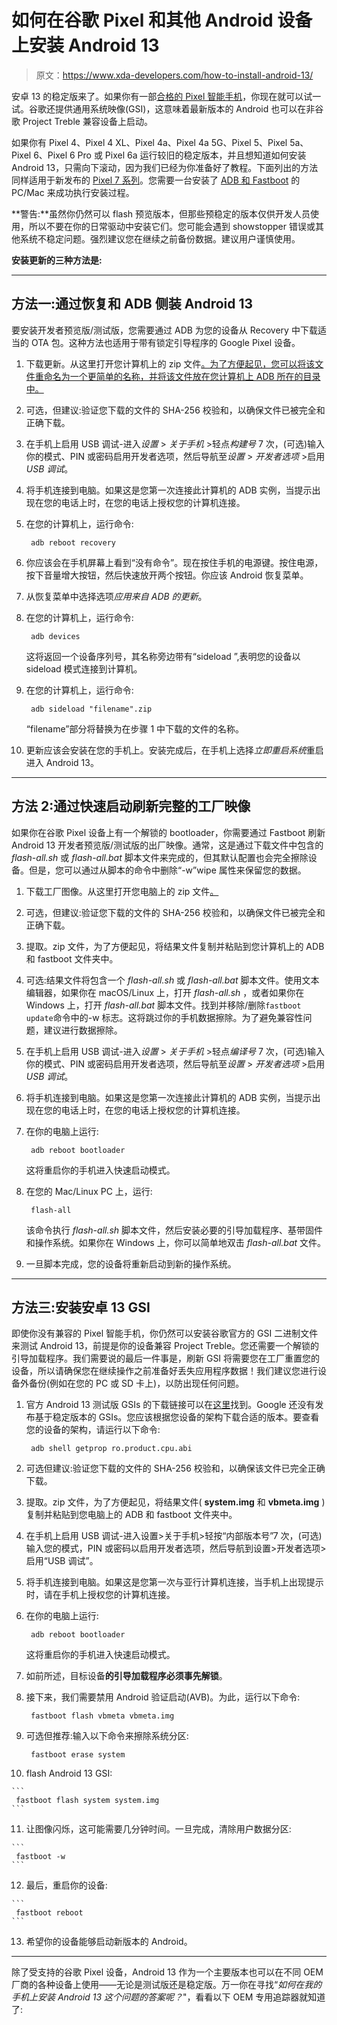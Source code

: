 # 如何在谷歌 Pixel 和其他 Android 设备上安装 Android 13

> 原文：<https://www.xda-developers.com/how-to-install-android-13/>

安卓 13 的稳定版来了。如果你有一部[合格的 Pixel 智能手机](https://www.xda-developers.com/how-to-download-android-13/)，你现在就可以试一试。谷歌还提供通用系统映像(GSI)，这意味着最新版本的 Android 也可以在非谷歌 Project Treble 兼容设备上启动。

如果你有 Pixel 4、Pixel 4 XL、Pixel 4a、Pixel 4a 5G、Pixel 5、Pixel 5a、Pixel 6、Pixel 6 Pro 或 Pixel 6a 运行较旧的稳定版本，并且想知道如何安装 Android 13，只需向下滚动，因为我们已经为你准备好了教程。下面列出的方法同样适用于新发布的 [Pixel 7 系列](https://www.xda-developers.com/google-pixel-7-pro/)。您需要一台安装了 [ADB 和 Fastboot](https://www.xda-developers.com/install-adb-windows-macos-linux/) 的 PC/Mac 来成功执行安装过程。

**警告:**虽然你仍然可以 flash 预览版本，但那些预稳定的版本仅供开发人员使用，所以不要在你的日常驱动中安装它们。您可能会遇到 showstopper 错误或其他系统不稳定问题。强烈建议您在继续之前备份数据。建议用户谨慎使用。

**安装更新的三种方法是:**

* * *

## 方法一:通过恢复和 ADB 侧装 Android 13

要安装开发者预览版/测试版，您需要通过 ADB 为您的设备从 Recovery 中下载适当的 OTA 包。这种方法也适用于带有锁定引导程序的 Google Pixel 设备。

1.  下载更新。从这里打开您计算机上的 zip 文件[。为了方便起见，您可以将该文件重命名为一个更简单的名称，并将该文件放在您计算机上 ADB 所在的目录中。](https://www.xda-developers.com/how-to-download-android-13/)
2.  可选，但建议:验证您下载的文件的 SHA-256 校验和，以确保文件已被完全和正确下载。
3.  在手机上启用 USB 调试-进入*设置* > *关于手机* >轻点*构建号* 7 次，(可选)输入你的模式、PIN 或密码启用开发者选项，然后导航至*设置* > *开发者选项* >启用 *USB 调试*。
4.  将手机连接到电脑。如果这是您第一次连接此计算机的 ADB 实例，当提示出现在您的电话上时，在您的电话上授权您的计算机连接。
5.  在您的计算机上，运行命令:

    ```
     adb reboot recovery 
    ```

6.  你应该会在手机屏幕上看到“没有命令”。现在按住手机的电源键。按住电源，按下音量增大按钮，然后快速放开两个按钮。你应该 Android 恢复菜单。
7.  从恢复菜单中选择选项*应用来自 ADB 的更新*。
8.  在您的计算机上，运行命令:

    ```
     adb devices 
    ```

    这将返回一个设备序列号，其名称旁边带有“sideload ”,表明您的设备以 sideload 模式连接到计算机。
9.  在您的计算机上，运行命令:

    ```
     adb sideload "filename".zip 
    ```

    “filename”部分将替换为在步骤 1 中下载的文件的名称。
10.  更新应该会安装在您的手机上。安装完成后，在手机上选择*立即重启系统*重启进入 Android 13。

* * *

## 方法 2:通过快速启动刷新完整的工厂映像

如果你在谷歌 Pixel 设备上有一个解锁的 bootloader，你需要通过 Fastboot 刷新 Android 13 开发者预览版/测试版的出厂映像。通常，这是通过下载文件中包含的 *flash-all.sh* 或 *flash-all.bat* 脚本文件来完成的，但其默认配置也会完全擦除设备。但是，您可以通过从脚本的命令中删除“-w”wipe 属性来保留您的数据。

1.  下载工厂图像。从这里打开您电脑上的 zip 文件[。](https://www.xda-developers.com/how-to-download-android-13/)
2.  可选，但建议:验证您下载的文件的 SHA-256 校验和，以确保文件已被完全和正确下载。
3.  提取。zip 文件，为了方便起见，将结果文件复制并粘贴到您计算机上的 ADB 和 fastboot 文件夹中。
4.  可选:结果文件将包含一个 *flash-all.sh* 或 *flash-all.bat* 脚本文件。使用文本编辑器，如果你在 macOS/Linux 上，打开 *flash-all.sh* ，或者如果你在 Windows 上，打开 *flash-all.bat* 脚本文件。找到并移除/删除`fastboot update`命令中的-w 标志。这将跳过你的手机数据擦除。为了避免兼容性问题，建议进行数据擦除。
5.  在手机上启用 USB 调试-进入*设置* > *关于手机* >轻点*编译号* 7 次，(可选)输入你的模式、PIN 或密码启用开发者选项，然后导航至*设置* > *开发者选项* >启用 *USB 调试*。
6.  将手机连接到电脑。如果这是您第一次连接此计算机的 ADB 实例，当提示出现在您的电话上时，在您的电话上授权您的计算机连接。
7.  在你的电脑上运行:

    ```
     adb reboot bootloader 
    ```

    这将重启你的手机进入快速启动模式。
8.  在您的 Mac/Linux PC 上，运行:

    ```
     flash-all 
    ```

    该命令执行 *flash-all.sh* 脚本文件，然后安装必要的引导加载程序、基带固件和操作系统。如果你在 Windows 上，你可以简单地双击 *flash-all.bat* 文件。
9.  一旦脚本完成，您的设备将重新启动到新的操作系统。

* * *

## 方法三:安装安卓 13 GSI

即使你没有兼容的 Pixel 智能手机，你仍然可以安装谷歌官方的 GSI 二进制文件来测试 Android 13，前提是你的设备兼容 Project Treble。您还需要一个解锁的引导加载程序。我们需要说的最后一件事是，刷新 GSI 将需要您在工厂重置您的设备，所以请确保您在继续操作之前准备好丢失应用程序数据！我们建议您进行设备外备份(例如在您的 PC 或 SD 卡上)，以防出现任何问题。

1.  官方 Android 13 测试版 GSIs 的下载链接可以在[这里](https://www.xda-developers.com/how-to-download-android-13/)找到。Google 还没有发布基于稳定版本的 GSIs。您应该根据您设备的架构下载合适的版本。要查看您的设备的架构，请运行以下命令:

    ```
     adb shell getprop ro.product.cpu.abi 
    ```

2.  可选但建议:验证您下载的文件的 SHA-256 校验和，以确保该文件已完全正确下载。
3.  提取。zip 文件，为了方便起见，将结果文件( **system.img** 和 **vbmeta.img** )复制并粘贴到您电脑上的 ADB 和 fastboot 文件夹中。
4.  在手机上启用 USB 调试-进入设置>关于手机>轻按“内部版本号”7 次，(可选)输入您的模式，PIN 或密码以启用开发者选项，然后导航到设置>开发者选项>启用“USB 调试”。
5.  将手机连接到电脑。如果这是您第一次与亚行计算机连接，当手机上出现提示时，请在手机上授权您的计算机连接。
6.  在你的电脑上运行:

    ```
     adb reboot bootloader 
    ```

    这将重启你的手机进入快速启动模式。
7.  如前所述，目标设备**的引导加载程序必须事先解锁**。
8.  接下来，我们需要禁用 Android 验证启动(AVB)。为此，运行以下命令:

    ```
     fastboot flash vbmeta vbmeta.img 
    ```

9.  可选但推荐:输入以下命令来擦除系统分区:

    ```
     fastboot erase system 
    ```

10.  flash Android 13 GSI:

    ```
     fastboot flash system system.img 
    ```

11.  让图像闪烁，这可能需要几分钟时间。一旦完成，清除用户数据分区:

    ```
     fastboot -w 
    ```

12.  最后，重启你的设备:

    ```
     fastboot reboot 
    ```

13.  希望你的设备能够启动新版本的 Android。

* * *

除了受支持的谷歌 Pixel 设备，Android 13 作为一个主要版本也可以在不同 OEM 厂商的各种设备上使用——无论是测试版还是稳定版。万一你在寻找“*如何在我的手机上安装 Android 13 这个问题的答案呢？*"，看看以下 OEM 专用追踪器就知道了: